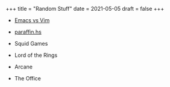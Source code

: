 +++
title = "Random Stuff"
date = 2021-05-05
draft = false
+++

- [Emacs vs Vim](http://bentilly.blogspot.com/2010/08/analysis-vs-algebra-predicts-eating.html)
- [paraffin.hs](https://gist.github.com/acolyer/4e451d39acb7aae97763)

- Squid Games
- Lord of the Rings
- Arcane
- The Office
